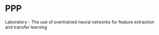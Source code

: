 # PPP
Laboratory - The use of overtrained neural networks for feature extraction and transfer learning

